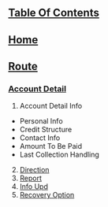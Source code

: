 ## [Table Of Contents](https://github.com/diohlicious/collection-management-app/blob/master/Doc/Table-Of-Contents.md)
## [Home](https://github.com/diohlicious/collection-management-app/blob/master/Doc/Menu.md)
## [Route](https://github.com/diohlicious/collection-management-app/blob/master/Doc/Route.md)
### [Account Detail](Account-Detail.md)
1. Account Detail Info
  - Personal Info
  - Credit Structure
  - Contact Info
  - Amount To Be Paid
  - Last Collection Handling
2. [Direction](Direction.md)
3. [Report](Report.md)
4. [Info Upd](Info-Upd.md)
5. [Recovery Option](Recovery-Option.md)

